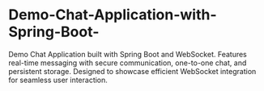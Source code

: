 # Demo-Chat-Application-with-Spring-Boot-
Demo Chat Application built with Spring Boot and WebSocket. Features real-time messaging with secure communication, one-to-one chat, and persistent storage. Designed to showcase efficient WebSocket integration for seamless user interaction.
